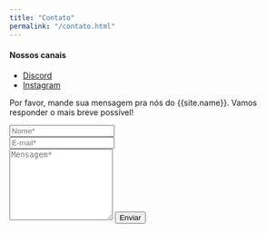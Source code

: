 ```yaml
---
title: "Contato"
permalink: "/contato.html"
---
```


#### **Nossos canais**

<ul>
  <li><a href="https://discord.gg/MHDphAqa" target="_blank">Discord</a></li>
  <li><a href="https://www.instagram.com/antibetcollective" target="_blank">Instagram</a></li>
</ul>

<form action="https://formspree.io/{{site.email}}" method="POST">    
<p class="mb-4">Por favor, mande sua mensagem pra nós do {{site.name}}. Vamos responder o mais breve possível!</p>
<div class="form-group row">
<div class="col-md-6">
<input class="form-control" type="text" name="name" placeholder="Nome*" required>
</div>
<div class="col-md-6">
<input class="form-control" type="email" name="_replyto" placeholder="E-mail*" required>
</div>
</div>
<textarea rows="8" class="form-control mb-3" name="message" placeholder="Mensagem*" required></textarea>    
<input class="btn btn-success" type="submit" value="Enviar">
</form>